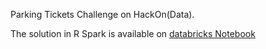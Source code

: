 Parking Tickets Challenge on HackOn(Data).

The solution in R Spark is available on [databricks Notebook](https://databricks-prod-cloudfront.cloud.databricks.com/public/4027ec902e239c93eaaa8714f173bcfc/8122459673715921/3536086514277977/2531719484635850/latest.html)
